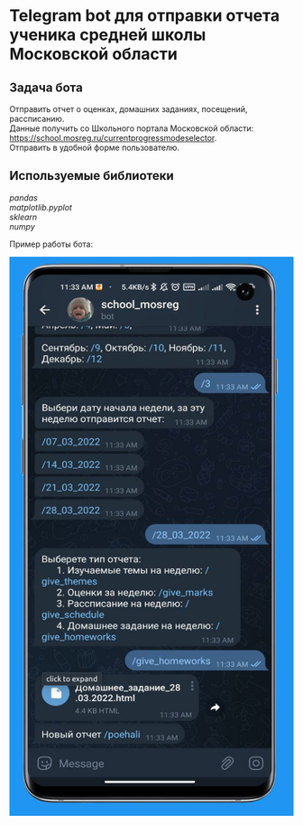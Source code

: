 # Telegram bot для отправки отчета ученика средней школы Московской области

## Задача бота

Отправить отчет о оценках, домашних заданиях, посещений, рассписанию.  
Данные получить со Школьного портала Московской области: https://school.mosreg.ru/currentprogressmodeselector.  
Отправить в удобной форме пользователю.

## Используемые библиотеки
*pandas*     
*matplotlib.pyplot*     
*sklearn*  
*numpy*

Пример работы бота:

![Screen](/bot_school/images/screen.png)
